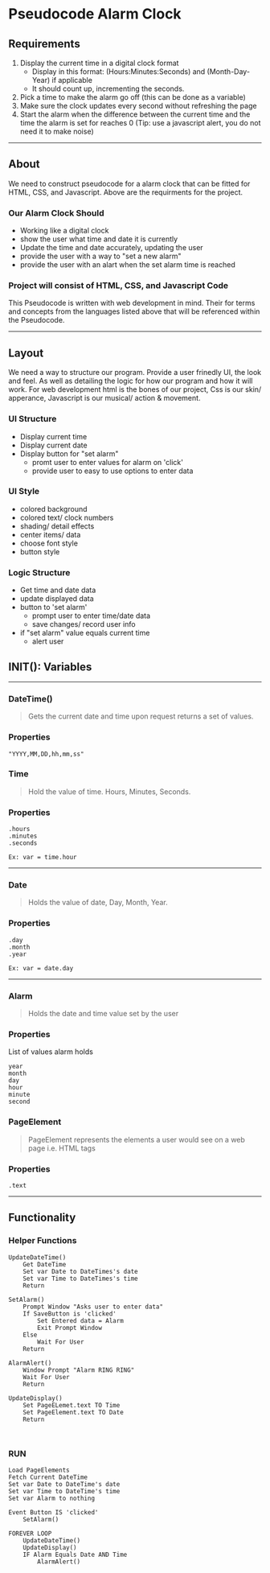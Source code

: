 # Pseudocode Alarm Clock

## Requirements
1. Display the current time in a digital clock format
    - Display in this format: (Hours:Minutes:Seconds) and (Month-Day-Year) if applicable 
    -  It should count up, incrementing the seconds.
2. Pick a time to make the alarm go off (this can be done as a variable)
3. Make sure the clock updates every second without refreshing the page
4. Start the alarm when the difference between the current time and the time the alarm is set for reaches 0 (Tip: use a javascript alert, you do not need it to make noise)
- - - 
## About 
We need to construct pseudocode for a alarm clock that can be fitted for HTML, CSS, and Javascript. Above are the requirments for the project. 

### Our Alarm Clock Should
- Working like a digital clock
- show the user what time and date it is currently
- Update the time and date accurately, updating the user
- provide the user with a way to "set a new alarm"
- provide the user with an alart when the set alarm time is reached

### Project will consist of HTML, CSS, and Javascript Code
This Pseudocode is written with web development in mind. Their for terms and concepts from the languages listed above that will be referenced within the Pseudocode.

- - - 

## Layout

We need a way to structure our program. Provide a user frinedly UI, the look and feel. As well as detailing the logic for how our program and how it will work. For web development html is the bones of our project, Css is our skin/ apperance, Javascript is our musical/ action & movement.

### UI Structure
- Display current time
- Display current date
- Display button for "set alarm"
    - promt user to enter values for alarm on 'click'
    - provide user to easy to use options to enter data

### UI Style
- colored background
- colored text/ clock numbers
- shading/ detail effects
- center items/ data
- choose font style
- button style

### Logic Structure
- Get time and date data
- update displayed data
- button to 'set alarm'
    - prompt user to enter time/date data
    - save changes/ record user info
- if "set alarm" value equals current time 
    - alert user

## INIT(): Variables

- - -
### DateTime()
> Gets the current date and time upon request returns a set of values.
### Properties
```
"YYYY,MM,DD,hh,mm,ss"
```

### Time
> Hold the value of time. Hours, Minutes, Seconds.
### Properties
```
.hours
.minutes
.seconds
```
`Ex: var = time.hour` 
- - -

### Date
> Holds the value of date, Day, Month, Year.

### Properties
```
.day
.month
.year
```

`Ex: var = date.day`
- - -

### Alarm
> Holds the date and time value set by the user
### Properties
List of values alarm holds
```
year
month
day
hour
minute
second
```

### PageElement
> PageElement represents the elements a user would see on a web page i.e. HTML tags
### Properties
```
.text
```
- - -
## Functionality
### Helper Functions
```
UpdateDateTime()
    Get DateTime
    Set var Date to DateTimes's date
    Set var Time to DateTimes's time
    Return

SetAlarm()
    Prompt Window "Asks user to enter data"
    If SaveButton is 'clicked'
        Set Entered data = Alarm
        Exit Prompt Window
    Else 
        Wait For User
    Return

AlarmAlert()
    Window Prompt "Alarm RING RING"
    Wait For User
    Return
    
UpdateDisplay()
    Set PageELemet.text TO Time
    Set PageElement.text TO Date
    Return



```

### RUN
```
Load PageElements
Fetch Current DateTime
Set var Date to DateTime's date
Set var Time to DateTime's time
Set var Alarm to nothing

Event Button IS 'clicked'
    SetAlarm()

FOREVER LOOP
    UpdateDateTime()
    UpdateDisplay()
    IF Alarm Equals Date AND Time
        AlarmAlert()
    
    



```






